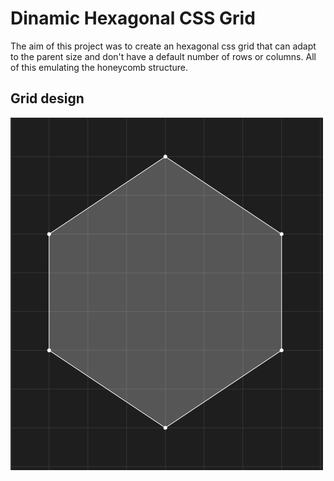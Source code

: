 # Dinamic Hexagonal CSS Grid

The aim of this project was to create an hexagonal css grid that can adapt to the parent size and don't have a default number of rows or columns. All of this emulating the honeycomb structure.

## Grid design
![hexagon in grid](/src/assets/hex-grid.PNG)


